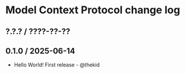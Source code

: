 Model Context Protocol change log
=================================

## ?.?.? / ????-??-??

## 0.1.0 / 2025-06-14

* Hello World! First release - @thekid
